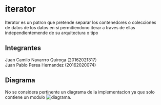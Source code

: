 # iterator
Iterator es un patron que pretende separar los contenedores o colecciones de datos de los datos en si permitiendono iterar a traves de ellas independientemende de su arquitectura o tipo
## Integrantes
Juan Camilo Navarrro Quiroga (20162021317) <br />
Juan Pablo Perea Hernandez (20162020074)
## Diagrama
No se considera pertinente un diagrama de la implementacion ya que solo contiene un modulo
![diagrama](https://github.com/juancnq16/iterator/blob/master/diagrama.png).
